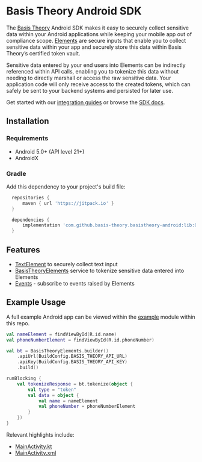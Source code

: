 # Basis Theory Android SDK

The [Basis Theory](https://basistheory.com) Android SDK makes it easy to securely collect sensitive 
data within your Android applications while keeping your mobile app out of compliance scope. 
[Elements](https://docs.basistheory.com/elements) are secure inputs that enable you to collect
sensitive data within your app and securely store this data within Basis Theory’s certified 
token vault.

Sensitive data entered by your end users into Elements can be indirectly referenced within API
calls, enabling you to tokenize this data without needing to directly marshall or access the raw
sensitive data. Your application code will only receive access to the created tokens, which can 
safely be sent to your backend systems and persisted for later use.

Get started with our [integration guides](https://developers.basistheory.com/) or browse the 
[SDK docs](https://docs.basistheory.com/elements).

## Installation

### Requirements

- Android 5.0+ (API level 21+)
- AndroidX

### Gradle

Add this dependency to your project's build file:

```groovy
  repositories {
      maven { url 'https://jitpack.io' }
  }

  dependencies {
      implementation 'com.github.basis-theory.basistheory-android:lib:0.6.0'
  }
```

## Features

- [TextElement](docs/TextElement.md) to securely collect text input
- [BasisTheoryElements](docs/BasisTheoryElements.md) service to tokenize sensitive data entered into Elements
- [Events](docs/Events.md) - subscribe to events raised by Elements

## Example Usage

A full example Android app can be viewed within the [example](example) module within this repo.

```kotlin
val nameElement = findViewById(R.id.name)
val phoneNumberElement = findViewById(R.id.phoneNumber)

val bt = BasisTheoryElements.builder()
    .apiUrl(BuildConfig.BASIS_THEORY_API_URL)
    .apiKey(BuildConfig.BASIS_THEORY_API_KEY)
    .build()

runBlocking {
    val tokenizeResponse = bt.tokenize(object {
        val type = "token"
        val data = object {
            val name = nameElement
            val phoneNumber = phoneNumberElement
        }
    })
}
```

Relevant highlights include:
- [MainActivity.kt](example/src/main/java/com/basistheory/example/MainActivity.kt)
- [MainActivity.xml](example/src/main/res/layout/activity_main.xml)
